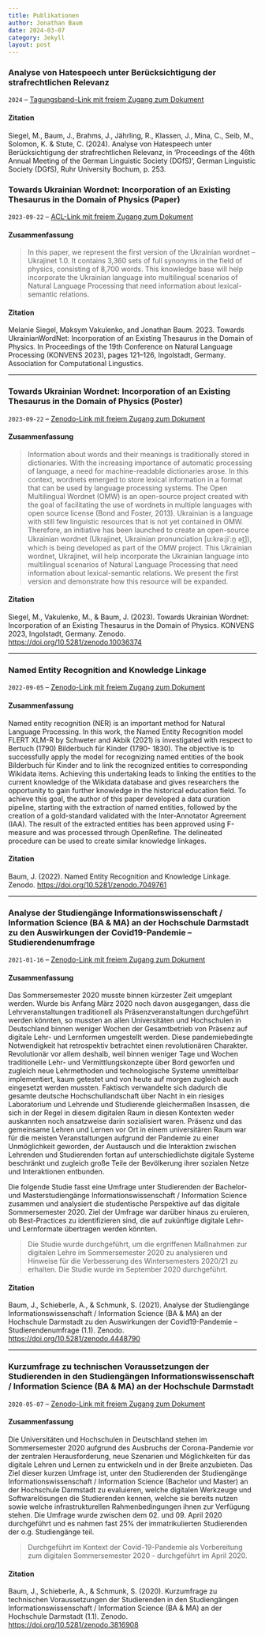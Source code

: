 ```yaml
---
title: Publikationen
author: Jonathan Baum
date: 2024-03-07
category: Jekyll
layout: post
---
```


### Analyse von Hatespeech unter Berücksichtigung der strafrechtlichen Relevanz

`2024` – [Tagungsband–Link mit freiem Zugang zum Dokument](https://www.dgfs2024.ruhr-uni-bochum.de/dgfs/mam/content/dgfs2024-bochum-sprache-und-einstellung-tagungsband.pdf)

#### Zitation
Siegel, M., Baum, J., Brahms, J., Jährling, R., Klassen, J., Mina, C., Seib, M., Solomon, K. & Stute, C. (2024). Analyse von Hatespeech unter Berücksichtigung der strafrechtlichen Relevanz, in ‘Proceedings of the 46th Annual Meeting of the German Linguistic Society (DGfS)’, German Linguistic Society (DGfS), Ruhr University Bochum, p. 253.

### Towards Ukrainian Wordnet: Incorporation of an Existing Thesaurus in the Domain of Physics (Paper)

`2023-09-22` – [ACL-Link mit freiem Zugang zum Dokument](https://aclanthology.org/2023.konvens-main.12/)

#### Zusammenfassung

> In this paper, we represent the first version of the Ukrainian wordnet – Ukrajinet 1.0. It contains 3,360 sets of full synonyms in the field of
physics, consisting of 8,700 words. This knowledge base will help incorporate the Ukrainian
language into multilingual scenarios of Natural Language Processing that need information about lexical-semantic relations.

#### Zitation

Melanie Siegel, Maksym Vakulenko, and Jonathan Baum. 2023. Towards UkrainianWordNet: Incorporation of an Existing Thesaurus in the Domain of Physics. In Proceedings of the 19th Conference on Natural Language Processing (KONVENS 2023), pages 121–126, Ingolstadt, Germany. Association for Computational Lingustics.

---

### Towards Ukrainian Wordnet: Incorporation of an Existing Thesaurus in the Domain of Physics (Poster)

`2023-09-22` – [Zenodo-Link mit freiem Zugang zum Dokument](https://zenodo.org/doi/10.5281/zenodo.10036373)

#### Zusammenfassung

> Information about words and their meanings is traditionally stored in dictionaries. With the increasing importance of automatic processing of language, a need for machine-readable dictionaries arose. In this context, wordnets emerged to store lexical information in a format that can be used by language processing systems. The Open Multilingual Wordnet (OMW) is an open-source project created with the goal of facilitating the use of wordnets in multiple languages with open source license (Bond and Foster, 2013). Ukrainian is a language with still few linguistic resources that is not yet contained in OMW. Therefore, an initiative has been launched to create an open-source Ukrainian wordnet (Ukrajinet, Ukrainian pronunciation \[ʊ:krə:jiˈ:n̪ ət̪\]), which is being developed as part of the OMW project. This Ukrainian wordnet, Ukrajinet, will help incorporate the Ukrainian language into multilingual scenarios of Natural Language Processing that need information about lexical-semantic relations. We present the first version and demonstrate how this resource will be expanded.

#### Zitation

Siegel, M., Vakulenko, M., & Baum, J. (2023). Towards Ukrainian Wordnet: Incorporation of an Existing Thesaurus in the Domain of Physics. KONVENS 2023, Ingolstadt, Germany. Zenodo. https://doi.org/10.5281/zenodo.10036374

* * *

### Named Entity Recognition and Knowledge Linkage

`2022-09-05` – [Zenodo-Link mit freiem Zugang zum Dokument](https://zenodo.org/record/7049761)

#### Zusammenfassung

Named entity recognition (NER) is an important method for Natural Language Processing. In this work, the Named Entity Recognition model FLERT XLM-R by Schweter and Akbik (2021) is investigated with respect to Bertuch (1790) Bilderbuch für Kinder (1790- 1830). The objective is to successfully apply the model for recognizing named entities of the book Bilderbuch für Kinder and to link the recognized entities to corresponding Wikidata items. Achieving this undertaking leads to linking the entities to the current knowledge of the Wikidata database and gives researchers the opportunity to gain further knowledge in the historical education field. To achieve this goal, the author of this paper developed a data curation pipeline, starting with the extraction of named entities, followed by the creation of a gold-standard validated with the Inter-Annotator Agreement (IAA). The result of the extracted entities has been approved using F-measure and was processed through OpenRefine. The delineated procedure can be used to create similar knowledge linkages.

#### Zitation 

Baum, J. (2022). Named Entity Recognition and Knowledge Linkage. Zenodo. https://doi.org/10.5281/zenodo.7049761

* * *

### Analyse der Studiengänge Informationswissenschaft / Information Science (BA & MA) an der Hochschule Darmstadt zu den Auswirkungen der Covid19-Pandemie – Studierendenumfrage

`2021-01-16` – [Zenodo-Link mit freiem Zugang zum Dokument](https://zenodo.org/record/4448790)

#### Zusammenfassung

Das Sommersemester 2020 musste binnen kürzester Zeit umgeplant werden. Wurde bis Anfang März 2020 noch davon ausgegangen, dass die Lehrveranstaltungen traditionell als Präsenzveranstaltungen durchgeführt werden könnten, so mussten an allen Universitäten und Hochschulen in Deutschland binnen weniger Wochen der Gesamtbetrieb von Präsenz auf digitale Lehr- und Lernformen umgestellt werden. Diese pandemiebedingte Notwendigkeit hat retrospektiv betrachtet einen revolutionären Charakter. Revolutionär vor allem deshalb, weil binnen weniger Tage und Wochen traditionelle Lehr- und Vermittlungskonzepte über Bord geworfen und zugleich neue Lehrmethoden und technologische Systeme unmittelbar implementiert, kaum getestet und von heute auf morgen zugleich auch eingesetzt werden mussten. Faktisch verwandelte sich dadurch die gesamte deutsche Hochschullandschaft über Nacht in ein riesiges Laboratorium und Lehrende und Studierende gleichermaßen Insassen, die sich in der Regel in diesem digitalen Raum in diesen Kontexten weder auskannten noch ansatzweise darin sozialisiert waren. Präsenz und das gemeinsame Lehren und Lernen vor Ort in einem universitären Raum war für die meisten Veranstaltungen aufgrund der Pandemie zu einer Unmöglichkeit geworden, der Austausch und die Interaktion zwischen Lehrenden und Studierenden fortan auf unterschiedlichste digitale Systeme beschränkt und zugleich große Teile der Bevölkerung ihrer sozialen Netze und Interaktionen entbunden.

Die folgende Studie fasst eine Umfrage unter Studierenden der Bachelor- und Masterstudiengänge Informationswissenschaft / Information Science zusammen und analysiert die studentische Perspektive auf das digitale Sommersemester 2020. Ziel der Umfrage war darüber hinaus zu eruieren, ob Best-Practices zu identifizieren sind, die auf zukünftige digitale Lehr- und Lernformate übertragen werden könnten.

> Die Studie wurde durchgeführt, um die ergriffenen Maßnahmen zur digitalen Lehre im Sommersemester 2020 zu analysieren und Hinweise für die Verbesserung des Wintersemesters 2020/21 zu erhalten. Die Studie wurde im September 2020 durchgeführt.

#### Zitation

Baum, J., Schieberle, A., & Schmunk, S. (2021). Analyse der Studiengänge Informationswissenschaft / Information Science (BA & MA) an der Hochschule Darmstadt zu den Auswirkungen der Covid19-Pandemie – Studierendenumfrage (1.1). Zenodo. https://doi.org/10.5281/zenodo.4448790

* * *

### Kurzumfrage zu technischen Voraussetzungen der Studierenden in den Studiengängen Informationswissenschaft / Information Science (BA & MA) an der Hochschule Darmstadt

`2020-05-07` – [Zenodo-Link mit freiem Zugang zum Dokument](https://zenodo.org/record/3816908)

#### Zusammenfassung

Die Universitäten und Hochschulen in Deutschland stehen im Sommersemester 2020 aufgrund des Ausbruchs der Corona-Pandemie vor der zentralen Herausforderung, neue Szenarien und Möglichkeiten für das digitale Lehren und Lernen zu entwickeln und in der Breite anzubieten. Das Ziel dieser kurzen Umfrage ist, unter den Studierenden der Studiengänge Informationswissenschaft / Information Science (Bachelor und Master) an der Hochschule Darmstadt zu evaluieren, welche digitalen Werkzeuge und Softwarelösungen die Studierenden kennen, welche sie bereits nutzen sowie welche infrastrukturellen Rahmenbedingungen ihnen zur Verfügung stehen. Die Umfrage wurde zwischen dem 02. und 09. April 2020 durchgeführt und es nahmen fast 25% der immatrikulierten Studierenden der o.g. Studiengänge teil.

> Durchgeführt im Kontext der Covid-19-Pandemie als Vorbereitung zum digitalen Sommersemester 2020 - durchgeführt im April 2020.

#### Zitation

Baum, J., Schieberle, A., & Schmunk, S. (2020). Kurzumfrage zu technischen Voraussetzungen der Studierenden in den Studiengängen Informationswissenschaft / Information Science (BA & MA) an der Hochschule Darmstadt (1.1). Zenodo. https://doi.org/10.5281/zenodo.3816908
